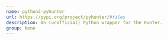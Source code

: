 ```yaml
---
name: python2-pyhunter
url: https://pypi.org/project/pyhunter/#files
description: An (unofficial) Python wrapper for the Hunter.
group: None
---
```

